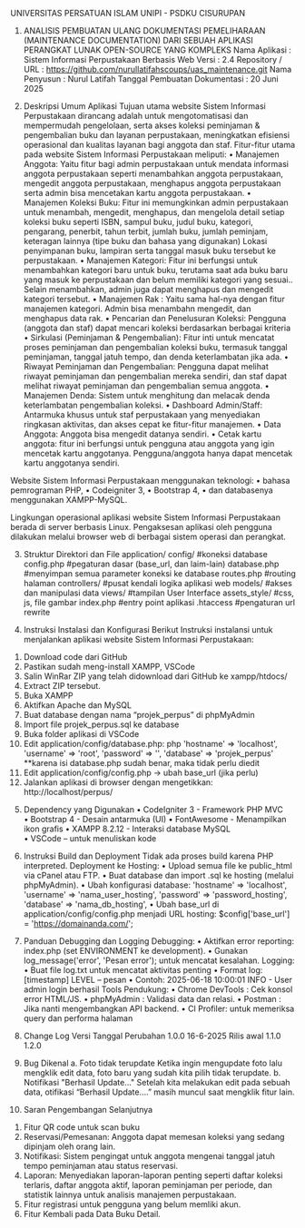 UNIVERSITAS PERSATUAN ISLAM
             UNIPI - PSDKU CISURUPAN

1.	ANALISIS PEMBUATAN ULANG DOKUMENTASI PEMELIHARAAN (MAINTENANCE DOCUMENTATION) DARI SEBUAH APLIKASI PERANGKAT LUNAK OPEN-SOURCE YANG KOMPLEKS 
Nama Aplikasi				    : Sistem Informasi Perpustakaan Berbasis Web
Versi					        : 2.4
Repository / URL			    : https://github.com/nurullatifahscoups/uas_maintenance.git
Nama Penyusun			        : Nurul Latifah
Tanggal Pembuatan Dokumentasi	: 20 Juni 2025

2.	Deskripsi Umum Aplikasi
Tujuan utama website Sistem Informasi Perpustakaan dirancang adalah untuk mengotomatisasi dan mempermudah pengelolaan, serta akses koleksi peminjaman & pengembalian buku dan layanan perpustakaan, meningkatkan efisiensi operasional dan kualitas layanan bagi anggota dan staf.
Fitur-fitur utama pada website Sistem Informasi Perpustakaan meliputi:
•	Manajemen Anggota: Yaitu fitur bagi admin perpustakaan untuk mendata informasi anggota perpustakaan seperti menambahkan anggota perpustakaan, mengedit anggota perpustakaan, menghapus anggota perpustakaan serta admin bisa mencetakan kartu anggota perpustakaan.
•	Manajemen Koleksi Buku: Fitur ini memungkinkan admin perpustakaan untuk menambah, mengedit, menghapus, dan mengelola detail setiap koleksi buku seperti ISBN, sampul buku, judul buku, kategori, pengarang, penerbit, tahun terbit, jumlah buku, jumlah peminjam, keteragan lainnya (tipe buku dan bahasa yang digunakan) Lokasi penyimpanan buku, lampiran serta tanggal masuk buku tersebut ke perpustakaan.
•	Manajemen Kategori: Fitur ini berfungsi untuk menambahkan kategori baru untuk buku, terutama saat ada buku baru yang masuk ke perpustakaan dan belum memiliki kategori yang sesuai.. Selain menambahkan, admin juga dapat menghapus dan mengedit kategori tersebut.
•	Manajemen Rak : Yaitu sama hal-nya dengan fitur manajemen kategori. Admin bisa menambahn mengedit, dan menghapus data rak.
•	Pencarian dan Penelusuran Koleksi: Pengguna (anggota dan staf) dapat mencari koleksi berdasarkan berbagai kriteria 
•	Sirkulasi (Peminjaman & Pengembalian): Fitur inti untuk mencatat proses peminjaman dan pengembalian koleksi buku, termasuk tanggal peminjaman, tanggal jatuh tempo, dan denda keterlambatan jika ada.
•	Riwayat Peminjaman dan Pengembalian: Pengguna dapat melihat riwayat peminjaman dan pengembalian mereka sendiri, dan staf dapat melihat riwayat peminjaman dan pengembalian semua anggota.
•	Manajemen Denda: Sistem untuk menghitung dan melacak denda keterlambatan pengembalian koleksi.
•	Dashboard Admin/Staff: Antarmuka khusus untuk staf perpustakaan yang menyediakan ringkasan aktivitas, dan akses cepat ke fitur-fitur manajemen.
•	Data Anggota: Anggota bisa mengedit datanya sendiri.
•	Cetak kartu anggota: fitur ini berfungsi untuk pengguna atau anggota yang igin mencetak kartu anggotanya. Pengguna/anggota hanya dapat mencetak kartu anggotanya sendiri.

Website Sistem Informasi Perpustakaan menggunakan teknologi:
•	bahasa pemrograman PHP,
•	Codeigniter 3,
•	Bootstrap 4,
•	dan databasenya menggunakan XAMPP-MySQL.

Lingkungan operasional aplikasi website Sistem Informasi Perpustakaan berada di server berbasis Linux. Pengaksesan aplikasi oleh pengguna dilakukan melalui browser web di berbagai sistem operasi dan perangkat.

3.	Struktur Direktori dan File
application/
config/ #koneksi database
	      config.php #pegaturan dasar (base_url, dan laim-lain) 
		      database.php #menyimpan semua parameter koneksi ke database
		      routes.php #routing halaman
	controllers/ #pusat kendali logika aplikasi web
	models/ #akses dan manipulasi data
	views/ #tampilan User Interface
            assets_style/ #css, js, file gambar
            index.php #entry point aplikasi
            .htaccess #pengaturan url rewrite

4.	Instruksi Instalasi dan Konfigurasi
Berikut Instruksi instalansi untuk menjalankan aplikasi website Sistem Informasi Perpustakaan:
1)	Download code dari GitHub
2)	Pastikan sudah meng-install XAMPP, VSCode 
3)	Salin WinRar ZIP yang telah didownload dari GitHub ke xampp/htdocs/
4)	Extract ZIP tersebut.
5)	Buka XAMPP
6)	Aktifkan Apache dan MySQL
7)	Buat database dengan nama “projek_perpus” di phpMyAdmin
8)	Import file projek_perpus.sql ke database
9)	Buka folder aplikasi di VSCode
10)	Edit application/config/database.php:
php
'hostname' => 'localhost',
'username' => 'root',
'password' => '',
'database' => 'projek_perpus'
**karena isi database.php sudah benar, maka tidak perlu diedit
11)	Edit application/config/config.php → ubah base_url (jika perlu)
12)	Jalankan aplikasi di browser dengan mengetikkan: http://localhost/perpus/ 

5.	Dependency yang Digunakan
•	CodeIgniter 3 - Framework PHP MVC    
•	Bootstrap 4 - Desain antarmuka (UI) 
•	FontAwesome - Menampilkan ikon grafis
•	XAMPP 8.2.12 - Interaksi database MySQL  
•	VSCode – untuk menuliskan kode

6.	Instruksi Build dan Deployment
Tidak ada proses build karena PHP interpreted.
Deployment ke Hosting:
•	Upload semua file ke public_html via cPanel atau FTP.
•	Buat database dan import .sql ke hosting (melalui phpMyAdmin).
•	Ubah konfigurasi database:
'hostname' => 'localhost',
'username' => 'nama_user_hosting',
'password' => 'password_hosting',
'database' => 'nama_db_hosting',
•	Ubah base_url di application/config/config.php menjadi URL hosting:
$config['base_url'] = 'https://domainanda.com/';

7.	Panduan Debugging dan Logging
Debugging:
•	Aktifkan error reporting: index.php (set ENVIRONMENT ke development).
•	Gunakan log_message('error', 'Pesan error'); untuk mencatat kesalahan.
Logging:
•	Buat file log.txt untuk mencatat aktivitas penting
•	Format log: [timestamp] LEVEL – pesan
•	Contoh: 2025-06-18 10:00:01 INFO - User admin login berhasil
Tools Pendukung:
•	Chrome DevTools : Cek konsol error HTML/JS.
•	phpMyAdmin : Validasi data dan relasi.
•	Postman : Jika nanti mengembangkan API backend.
•	CI Profiler: untuk memeriksa query dan performa halaman

8.	Change Log
Versi	Tanggal	Perubahan
1.0.0	16-6-2025	Rilis awal
1.1.0		
1.2.0		




9.	Bug Dikenal
a.	Foto tidak terupdate
Ketika ingin mengupdate foto lalu mengklik edit data, foto baru yang sudah kita pilih tidak terupdate.
b.	Notifikasi "Berhasil Update..."
Setelah kita melakukan edit pada sebuah data, otifikasi “Berhasil Update….” masih muncul saat mengklik fitur lain.

10.	Saran Pengembangan Selanjutnya
1)	Fitur QR code untuk scan buku
2)	Reservasi/Pemesanan: Anggota dapat memesan koleksi yang sedang dipinjam oleh orang lain.
3)	Notifikasi: Sistem pengingat untuk anggota mengenai tanggal jatuh tempo peminjaman atau status reservasi.
4)	Laporan: Menyediakan laporan-laporan penting seperti daftar koleksi terlaris, daftar anggota aktif, laporan peminjaman per periode, dan statistik lainnya untuk analisis manajemen perpustakaan.
5)	Fitur registrasi untuk pengguna yang belum memliki akun.
6)	Fitur Kembali pada Data Buku Detail.




